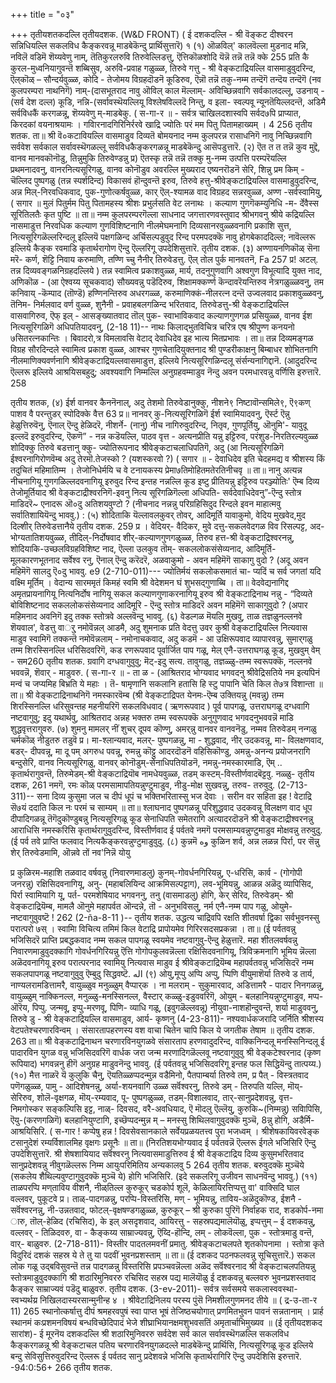 +++
title = "०३"

+++
तृतीयशतकदल्लि तृतीयदशक. 
(W&D FRONT) 
( ई दशकदल्लि - श्री वॆङ्कट दीश्वरन सन्निधियल्लि सकलविध कैङ्करवन्नू माडबेकॆन्दु प्रार्थिसुत्तारॆ) 
१ (१) ऒळविल्' कालवॆल्ला मुडनाद मन्नि, 
नविलॆ वडिमॆ शॆय्यवेणु नाम्, तॆतिकुरलरुवि तिरुवेल्लिडत्तु, 
ऎत्तिकॊळशोदि यॆन्नॆ तन्नॆ तन्नॆ क्के 
255 
प्रति कै कुरल-मुध्वनियागुवन्तॆ शब्बिसुव, अरुवि-प्रवाह गळुळ्ळ, तिरुवे गत्तु - श्री वेङ्कटाद्रियल्लि वासमाडुवुदरिन्द, ऎल्‌कॊळ् – सौन्दर्यवुळ्ळ, कोदि - तेजोमय विग्रहदॊडनॆ कूडिरुव, ऎन्नॊ तन्नॆ तकु-नम्म तन्दॆगॆ तन्दॆय तन्दॆगॆ (नव कुलपरम्परा नाथनिगॆ) नाम्-(दासभूतराद नावु ऒविल् काल मॆल्लाम्- अविच्छिन्नवागि सर्वकालदल्लू, उडनाय् - (सर्व देश दल्ल) कूडि, नन्नि-(सर्वावस्थॆयल्लियू विश्लेषविल्लदॆ निन्तु, व इला- स्वल्पवू न्यूनतॆयिल्लदन्तॆ, अडिमै सर्वविधकैं करगळन्नू, शॆय्यवेणु म्-माडबेकु. 
( स-गा-र ॥ - 
सर्वत्र चाखिलदशास्वपि सर्वद७पि 
प्राप्यात, किरदकां वयनाश्रयामः । 
गविारनादगिरिनिर्ररवे 
खाद्रि 
ज्योतिः परं मम पितु पितामहाख्यम् । 
4 
256 
तृतीय शतक. 
ता॥ श्री वॆ०कटावियल्लि वासमाडुव दिव्यतॆ बोमयनाद नम्म कुलपरन्न रासाधनिगॆ नावु निच्छिन्नवागि सर्ववेश सर्वकाल सर्वावस्थॆगळल्लू सर्वविधकैङ्करगळन्नू माडबेकॆन्दु आसॆपडुत्तारॆ. 
(२) ऎत त त तन्नॆ कुव 
मुद्दॆ, वानव‌ मानव‌कॊनॊडु, तिन्नुमुकि तिरुवेण्डन्नु 
प्र) ऎतस्कृ तन्नॆ तन्नॆ तक्कु मु-नम्म उत्पत्ति परम्परॆयल्लि प्रथमनादवनु, वानरनित्यसूरिगळु, वानव‌ कोनॊडुव अवरल्लि मुख्यराद एष्यनरॊडनॆ सेरि, शिन्नु प्रम किम् - चॆल्लिद पुष्पगळु (तन्न स्पर्शदिन्द) विकासवं हॊन्दुवन्तॆ इरुव, तिरुवे हत्तु-श्रीवेङ्कटाद्रियल्लि वासमाडुवुदरिन्द, अन्न मिल्-निरवधिकवाद, पुक-गुणोत्कर्षवुळ्ळ, कार् ऎल्-श्यामळ वाद विग्रहद सन्नरवुळ्ळ, अण्ण -सर्वस्वामियु, 
( सगार ॥ 
मुलं पितुर्मम पितु पितामहस्य श्रीशः प्रभुर्लसति वेट लनाथः । कल्याण गुणगॆकम्युनिधि -म- र्देवैस्स सूरितिलतैः कृत पुष्टि ॥ 
ता॥ नम्म कुलपरम्परगॆल्ला साधनाद जगत्तारणवस्तुवाद श्रीभगवनु श्रीये कद्रियल्लि नासमाडुत्त निरवधिक कल्याण गुणविशिष्टनागि नीलमेघमनागि दिव्यसानरवुळ्ळवनागि प्रकाशि सुत्त, नित्यसूरिगळॆल्लरिन्दलू इल्लियॆ पक्षगळिन्द अर्चिसल्पडुवुद रिन्द परमपदक्कॆ नावु होगबेकाददिल्ल; नावॆल्लरू इल्लिये कैङ्क रवमाडि कृतार्थरागोण ऎन्दु ऎल्लरिगू उपदेशिसुत्तारॆ. 
तृतीय दशक. 
(३) अण्णायनणिकॊळ् सॆना मरॆ- 
कर्ण, शॆट्टि निवाय करुमाणि, तण्णि च्चु नैनीर् तिरुवेडत्तु. ऎल् तोल पुर्क मानवतनॆ, 
Fa 
257 
प्र! अटल्. तन्न दिव्यवङ्गळनिग्रहदल्लिये ) तन्न स्वामित्व प्रकाशवुळ्ळ, मार्य, तदनुगुणवागि अश्वगुण विभूत्यादि युक्त नाद, अणिकॊळ - (आ ऐश्वय्य सूचकवाद) सौख्यवन्नु पडॆदिरुव, शिक्षामक्कर्ण्ण कॆन्दावरॆयन्तिरुव नेत्रगळुळ्ळवनु, तम कनिवाय् -कॆम्पाद (तॊण्डॆ) हण्णिनन्तिरुव अधरगळ्ळ, करुमाणिक्कं-नीलरत्न दन्तॆ उज्वलवाद प्रकाशवुळ्ळवनु, तॆनिम- निर्मलवाद वर्ण वुळ्ळ, शुनैनी‌ - प्रवाहबलगळिन्द भरितवाद, तिरुवेडत्तु-श्री वेङ्कटाद्रियल्लि वासवागिरुव, ऎफ् इल् - आसङ्ख्यातवाद तॊल् पुक- स्वाभाविकवाद कल्याणगुणगळ प्रसियुळ्ळ, वानव ईश नित्यसूरिगळिगॆ अधिपतियादवनु, 
(2-18 11)-- 
नाथः किलाद्भुतविचित्र चरित्र एष श्रीपुण्ण कनयनो ७सितरत्नकान्तिः । बिवादरो,त्र विमलावसि वेटाद् देवाधिदेव इह भात्य मितप्रभावः । 
ता॥ तन्न दिव्यमङ्गळ विग्रह सौरदिन्दले स्वामित्व प्रकाश वुळ्ळ, आश्चर गुणचेतादियुक्तनाद श्री पुण्डरीकाक्षनु बिम्बाधर शोभितनागि नीलमाणिक्यवर्णनागि श्रीवेङ्कटाद्रियल्लवासमाडुत्त, इल्लिये नित्यसूरिगळिन्दलू संर्सन्यनागिद्दानॆ. (आदुदरिन्द ऎल्लरू इल्लिये आश्रयिसबहुदु; अवश्यवागि निम्मल्लि अनुग्रहवम्माडुव नॆन्दु अवन परमधारवन्नु वर्णिसि इरुत्तारॆ. 
258 

तृतीय शतक, 
(४) ईर्श वानवर कैननॆनाल्, अदु 
तेशमो तिरुवेडानुक्कु, नीशने९ निष्टावॊन्समिले९, ऎ९कण् पाशव वै परन्तुडर् स्पोदिक्के 
वैत्त 
63 
प्र॥ नानवर् कु-नित्यसूरिगळिगॆ ईर्श स्वामियादवनु, ऎर्स्ट ऎन्नु हेळुत्तिरुवॆनु, ऎनाल् ऎन्दु हेळिदरॆ, नीशर्ने- (नानु) नीच नागिरुवुदरिन्द, नितृव, गुणपूर्तियु, ऒनुमि'- यावुदू इल्लदॆ इरुवुदरिन्द, ऎकणॆ” - नन्न कडॆयल्लि, पाठव वृत्त - अत्यनप्रीति यन्नु इट्टिरुव, परंशुड-निरतिरल्यवुळ्ळ शोदिक्कु तिरुवे बडत्तानु क्कु- ज्योतिरूपनाद श्रीवेङ्कटाचलाधिपतिगॆ, अदु (आ नित्यसूरिगळिगॆ ईश्वरनागिरोणवॆम्ब अदु तेरमॊ.तेजस्को ? (यशस्करवो ?) 
( सगार ॥ - 
देवाधिदेव इति चेदहमद्य व 
श्रीशस्य किं तदुचितं महिमातिम्म । तेजोनिधेर्मयि च वे टनायकस्य प्रेमा७तिमोहितमतेरतिनीचवृ 
॥ 
ता॥ नानु अत्यन्न नीचनागियू गुणगळिल्लदवनागियू इरुवुद रिन्द इन्तह नन्नल्लि कूड इष्टु प्रीतियन्नु इट्टिरुव परञ्ज्योतिः' ऎम्ब दिव्य तेजोमूर्तियाद श्री वेङ्कटाद्रीश्वरनिगॆ-इवनु नित्य सूरिगळिगॆल्ला अधिपति- सर्वदेवाधिदेवनु”-ऎन्दु स्तोत्र माडिदरॆ~ एनादरू ऒ०दु अतिशयवुण्टो ? (नीचनाद नन्नन्नु परिग्रहिसिदुद रिन्दले इवन माहात्मवु सर्वातिशायियॆन्दु भाववु.) : (५) शोदिताकि यॆल्लावलकुवर् तोवर्, आदिमूर्ति यावाकुमो, वेदिय‌ मुखवेद,मुद 
दिल्शीर् तिरुवेडत्तानैये 
तृतीय दशक. 
259 
प्र । वेदियर्- वैदिकर, मुवे दत्तु-सकलवेदगळ विव रिसल्पट्ट, अद-भोग्यतातिशयवुळ्ळ, तीदिल्-निर्दोषवाद शीर्-कल्याणगुणगळुळ्ळ, तिरुव हत्त-श्री वेङ्कटाद्रिश्वरनन्नु, शोदियाकि-उच्छलविग्रहविशिष्ट नाद, ऎल्ला उलकुव तॊम्- सकललोकसंसेव्यनाद, आदिमूर्ति- मूलकारणभूतनाद सर्वेश्व रनु, ऎनाल् ऎन्दु करॆदरॆ, अळवाकुमो - अवन महिमॆगॆ साकागु वुदो ? (अदू अवन महिमॆगॆ सालदु ऎ०दु भाववु. 
e9 
(2-710-011)--- 
ज्योतिर्मयं सकलोकसमातं चा- 
प्यदिं च सर्व जगतां यदि वक्ष्मि मूर्तिम् । वेदान्य सारममृतं किमहं स्वमि 
श्री वेदेशमन घं शुभसद्गुणाब्बि । 
ता॥ वेदवेद्यनागिद्द अमृतप्रायनागियू नित्यनिर्दोष नागियू सकल कल्याणगुणाकरनागियू इरुव श्री वेङ्कटाद्रिनाथ नन्नु - “दिव्यते बोविशिष्टनाद सकललोकसंसेव्यनाद आदिमूरि - ऎन्दु स्तोत्र माडिदरॆ अवन महिमॆगॆ साकागुवुदो ? (अपार महिमनाद अवनिगॆ इदु तक्क स्तोत्रवे अल्लवॆन्दु भाववु. 
(६) वेडल्गळ मॆयलि मुखवु, 
ताळ तज्ञळुनल्लनवे शॆयवाल', 
वेडत्तु 
वार्‌ु नमोवॆन्नल् 
आडमै, अदु शुमनाक 
प्रति वेदत्तु उवर कुश्री वेङ्कटाद्रियल्लि नित्यवास माडुव स्वामिगॆ तक्कन्तॆ नमोवॆन्नलाम् - नमोनाचकवाद, अदु कडमॆ - आ उक्षिरूपवाद व्यापारवन्नु, सुमार्‌गळु तम्म शिरस्सिनल्लि धरिसिदवरिगॆ, कड रणरूपवाद पूर्वार्जित पाप गळू, मेल् एनै-उत्तराघगळू कूड, मुखवुम् वेम् - सम260 
तृतीय शतक. 
ग्रवागि दग्धवागुवुवु; मॆट्-इदु सत्य. तावुगळु, तज्ञळ्ळु-तम्म स्वरूपक्कॆ, नल्लनवे भववन्नॆ, शॆ‍वार् - माडुवरु. 
( स-गा-र ॥ - 
ता ळ - (आश्रितराद भोग्यवाद भगवदनु 
श्रीवेद्रिसतिये नम इत्यपिनं मन्वं च जप्यमिह बिभ्रति ये महाः । तॆ- षामृणानि सकलानि हतासि हि स्टु पापानि चेति किल ते७त्र विशान्ता ॥ 
ता॥ श्री वेङ्कटाद्रिनाथनिगॆ नमस्कारवॆम्ब (श्री वेङ्कटाद्रिपत येनमः-ऎम्ब उक्तियन्नु (मवन्नु) तम्म शिरस्सिनल्लि धरिसुवन्तह महनीयरिगॆ सकलविधवाद ( ऋणरूपवाद ) पूर्व पापगळू, उत्तराघगळू दग्धवागि नष्टवागुवु; इदु यथार्थवु, आश्रितराद अन्नह भक्तरु तम्म स्वरूपक्कॆ अनुगुणवाद भगवदनुभववन्नॆ माडि शुद्धवृत्तरागुवरु. 
(७) शुमनु मामलर् नीं शुचर् दूपव 
कॊण्णु, 
अमर्‌न्नु वानवर वानव‌नॆडु, नम्मव तिरुवेडम् नन्गळु 
चर्मकॊळ् नीडुतरु 
तडुवॆ 
प्र। मा-श्लान्यवाद, मलर्- पुष्पगळन्नु, मा - शुद्धवाद, नीर् उदकवन्नू, मा- विलक्षणवाद, बडर्- दीपवन्नू, मा दू पम् अगरुध पवन्नू, रुमन्नु कॊट्टु आदरदॊडनॆ वहिसिकॊण्डु, अम‌न्नु-अनन्य प्रयोजनरागि बन्दुसेरि, वानव‌ नित्यसूरिगळु, वानवर् कोनॊडुम्-सेनाधिपतियॊडनॆ, नमन्नु-नमस्कारमाडि, ऎम् .. कृतार्थरागुवन्तॆ, तिरुमेडम्-श्री वेङ्कटाद्रियॊब नामधेयवुळ्ळ, तडम् कस्टम्-विस्तीर्णवादबॆट्टवु. नळ्ळु- 
तृतीय दशक, 
261 
नमगॆ, रमः कॊळ् परमसामापतियन्नुण्टुमाडुव, नीडु-मोक्ष सुखवन्नु, तरुव- तरुवुदु. 
(2-713-311)-- 
सना दिव्य कुसुमा जल च दीपं 
धूपं च भक्तिभरितास्सु भज देवाः । 
सरीन वर सहिता इह ! वेटाद्रि 
सॆ७यं ददाति किल नः परमं च साम्यम् ॥ 
ता॥ श्लाघनाद पुष्पगळन्नू परिशुद्धवाद उदकवन्नू विलक्षण वाद धूप दीपादिगळन्नू तॆगॆदुकॊण्डुबन्नु नित्यसूरिगळू कूड सेनाधिपति समेतरागि अत्यादरदॊडनॆ श्री वेङ्कटाद्रीश्वरनन्नु आराधिसि नमस्करिसि कृतार्थरागुवुदरिन्द, विस्तीर्णवाद ई पर्वतवे नमगॆ परमसाम्यवन्नुण्टुमाडुव मोक्षवन्नु तरुवुदु. (ई पर्व तवे प्राप्ति फलवाद नित्यकैङ्करवन्नुण्टुमाडुवुदु. 
(८) कुन्नमॆ 
وه 
कुळि‌न शर्व, 
अन्न लळन्न पिर्रा, पर‍ 
सॆन्नु शेर् तिरुवेडमामि, 
ऒन्नवे तों नव'निन्नॆ योयु 

प्र कुळिरम-महाशि तळवाद वर्षवन्नु (निवारणमाडलु) कुनम्-गोवर्धनगिरियन्नु, ए-धरिसि, कार्व - (गोगोपी जनरन्नु) रक्षिसिदवनागियू, अनु- (महाबलियिन्द आक्रमिसल्पट्टाग), लव-भूमियन्नु, आळन्न अळॆदु व्यापिसिद, पिर्रा स्वामियागि यू, पर्त- परमशेषियाद भगवननु, तनु (वासमाडलु) होगि, केर् सेरिद, तिरुवेडम्- श्री वेङ्कटाद्रियॆम्ब, मामलै ऒनुमे महापर्वत ऒन्दन्ने, तॊ - अनुभविसलु, नर्म एनै-नम्म पाप गळु, ओयुमे-नष्टवागुवुवष्टॆ ! 
262 
(2-ña-8-11 )-- 
तृतीय शतक. 
उद्धत्य चाद्रिवपि रक्षति शीतवर्षा द्विका सर्वभुवनस्सु परात्परो ७स् । स्वामिा विचित्य तमिमं किल वेटाद्रि प्रापोयमेव गिरिरसदसप्रकन्ना । 
ता॥ (ई पर्वतवन्नु भजिसिदरॆ प्राप्ति प्रबद्धकवाद नम्म सकल पापगळू स्वयमेव नष्टवागुवु-ऎन्दु हेळुत्तारॆ. महा शीतलवर्षवन्नु निवारणमाडुवुदक्कागि गोवर्धनगिरियन्नु ऎत्ति गोगोपकुलवन्नॆल्ला रक्षिसिदवनागियू, त्रिविक्रमनागि भूमिय न्नॆल्ला अळॆदवनागियू इरुव परात्परनाद स्वामियु नित्यवास माडुव ई श्रीवेङ्कटाद्रियॆम्ब महापर्वतवन्नु भजिसिदरॆ नम्म सकलपापगळू नष्टवागुवुवु ऎम्बुदु सिद्धवष्टॆ. 
اله 
(९) ओयु,मूप्पु अप्पि अप्पु, प्पिणि 
वीयुमाशॆर्या तिरुवे ड तार्य, नाण्यलरामडित्तामरै, वायुळ्ळुव मनुळ्ळुम् वैप्पार्‌क 
। ना मलराम् - सुकुमारवाद, अडित्तामरै - पादार निनगळन्नु, वायुळ्ळुम् नाक्किनल्ल, मनुळ्ळु-मनस्सिनल्ल, वैस्टार्‌ कळ्ळु-इडुववरिगॆ, ओयुम् - बलहानियन्नुण्टुमाडुव, मप्प-ऒरॆय, पिप्पु. जन्मवू, इप्पु-मरणवू, पिणि- व्याधि गळू, (इवुगळॆल्लवन्नू) नीयुवा-नाशहॊन्दुवन्तॆ, शर्या माडुववनु, तिरुवे डु - श्री वेङ्कटाद्रियल्लि वासमाडुव, आर्य- कृष्णनु 
(4-23-811)- 
नश्यवार्धकजरादि जर्निति 
श्रीशस्य वेटपतेश्चरणारविन्वम् । संसारतापहरणस्य वश वाचा 
चितेन चापि किल ये जगतीक तेषाम ॥ 
तृतीय दशक. 
263 
ता॥ श्री वेङ्कटाद्रिनाथन चरणारविनयुगळवे संसारताप हरणवादुदरिन्द, वाक्किनिन्दलू मनस्सिनिन्दलू ई पादारविन युगळ वन्नु भजिसिदवरिगॆ वार्धक जरा जन्म मरणादिगळॆल्लवू नष्टवागुवुवु श्री वेङ्कटेश्वरनाद (कृष्ण रूपियाद) भगवन्ननु हीगॆ अनुग्रह माडुवनॆन्दु भाववु. (ई पर्वतवन्नु भजिसिदवरिगू इन्तह फल सिद्धियॆन्दु तात्पय्य.) 
(१०) मैत्त नाळरॆ यॆ कुलुकि चैनु, ऎयतिळ्ळप्पदन्मुन्न वडैमिनो, पैतपाम्बर्या तिरुवे तम, 
प्र पैत् - विस्त्रतवाद पणॆगळुळ्ळ, पामु - आदिशेषनन्नु, अर्या-शयनवागि उळ्ळ सर्वॆश्वरनु, तिरुवे डम् - तिरुपति यल्लि, मॊय्‌-सेरिरुव, शोलॆ-वृक्षगळ, मॊय्-रम्यवाद, पू- पुष्पगळुळ्ळ, तडम्-विशालवाद, तार्-सानुप्रदेशवन्नु, वृत्त- निमगोस्कर सङ्कल्पिसि इट्ट, नाळ्- दिवसद, वरै-अवधियाद, ऎ मॊदलु ऎल्लॆयु, कुरुकि~(निम्मन्नु) सविापिसि, ऎयु-(करणगळिगॆ) बलहानियुण्टागि, इच्छॆप्पदन्मुन्न म् – मनस्सु शिथिलवागुवुदक्कॆ मुञ्चॆ, 8न्नु होगि, अडैर्मि-आश्रयिसिरि. 
( स-गार ! 
कप्पेषु हन्न ! दिवसेवसानकाले सर्वेयप्रळयतत्त्व पुरा भजध्वम् । श्रीशेषकायिवरवेङ्क टसानुदेशं रम्यर्विशालमिह वृक्षगः प्रसूनैः ॥ 
ता॥ (निरतिशयभोग्यवाद ई पर्वतवन्नॆ ऎल्लरू ईगले भजिसिरि ऎन्दु उपदेशिसुत्तारॆ. श्री शेषशायियाद सर्वॆश्वरनु नित्यवासमाडुत्तिरुव ई श्री वेङ्कटाद्रिय दिव्य कुसुमभरितवाद सानुप्रदेशवन्नु नीवुगळॆल्लरू निम्म आयुःपरिमितिय अन्यकालवु 
5 
264 
तृतीय शतक. 
बरुवुदक्कॆ मुञ्चॆये (सकलेय शैथिल्यवुण्टागुवुदक्कॆ मुञ्चॆ ये) होगि भजिसिरि. (इदे सकलरिगू उजीवन साधनवॆन्दु भाववु.) 
(११) ताळपरप्पि मण्‌ताविय वीशनै, 
नीळ्‌तिल्ल कुरुकूर् चडकोर्प शूलॆ, केळिलायिरत्तिप्पत्तु 
वा‌' वाक्सिदि घाल 
वल्लवर्, 
पुकूटवे 
प्र। ताळ्-पादगळन्नु, परप्पि-विस्तरिसि, मण् - भूमियन्नु, ताविय-अळॆदुकॊण्ड, ईशनै - सर्वॆश्वरनन्नु, नी-उन्नतवाद, फोटल्-वृक्षषण्डगळुळ्ळ, कुरुकूर् – श्री कुरुका पुरिगॆ निर्वाहक राद, शडकोर्प-नमा ारु, तॊल्-हेळिद (रचिसिद), के इल् असदृशवाद, आयिरत्तु - सहस्रपद्यमालॆयॊळु, इप्पत्तुम् – ई दशकवन्नु, वल्लवर् - तिळिदवरु, वा - कैङ्कय्य साम्राज्यवन्नु, ऎय्दि-हॊन्दि, लम् - लोकवॆल्ला, पुक - स्तोत्रमाडु वन्तॆ, वार्- बाळुवरु. 
(2-718-811)- 
विस्तीर पादतलमवनीं प्रमातु. श्रीवेङ्कटाचलपते शृतकोपनामा । स्तोत्रा कृते विदुरिदं दशकं सहस्र 
ये ते तु या पदवीं भुवनप्रशस्ताम् ॥ 
ता॥ (ई दशकद पठनफलवन्नु सूचिसुत्तारॆ.) सकल लोक गळू उद्बविसुवन्तॆ तन्न पादगळन्नु विस्तरिसि प्रपञ्चवन्नॆल्ला अळॆद सर्वॆश्वरनाद श्री वेङ्कटाचलपतियन्नु स्तोत्रमाडुवुदक्कागि श्री शठारिमुनिवररु रचिसिद सहस्र पद्य मालॆयॊळु ई दशकवन्नु बल्लवरु भुवनप्रशस्तवाद कैङ्कर साम्राज्यवं पडॆदु बाळुवरु. 
तृतीय दशक. 
(3-ev-2011)- 
सर्वत्र सर्वसमये सकलास्ववस्था- 
स्वभ्यर्थय्र निखिलदास्यरसान्मुनीन्ह ४ । श्रीवेटाद्रिनिलय परस्य पुंसॆ निमशीलगुणमनद तीये ॥ 
( द्र-उ-ता-र 11) 
265 
स्थानोत्कर्षात्तु दीपं श्रमहरवपुषं स्वा पाप्त भूषं तेजिष्ठचयोगात् प्रणमितभुवन पावनं सन्नतानाम् । प्रार्ह स्थानमं कःप्रशमनविषयं बन्धविच्छेदिपादं 
भेजे शीघ्राभियानक्षमशुभवसतिं अमृतार्चाभिमुख्यव ॥ 
(ई तृतीयदशकद सारांश)- 
ई मूरनॆय दशकदल्लि श्री शठारिमुनिवररु सर्वदेश सर्व काल सर्वावस्थॆगळल्लि सकलविध कैङ्करगळन्नू श्री वेङ्कटाचल पतिय चरणारविनयुगळदल्ले माडबेकॆन्दु प्रार्थिसि, नित्यसूरिगळू कूड इल्लिये बन्दु सेविसुत्तिरुवुदरिन्द ऎल्लरू ई पर्वतद सानु प्रदेशवन्ने भजिसि कृतार्थरागिरि ऎन्दु उपदेशिसि इरुत्तारॆ. 
-94:0:56+ 
266 
तृतीय शतक. 
